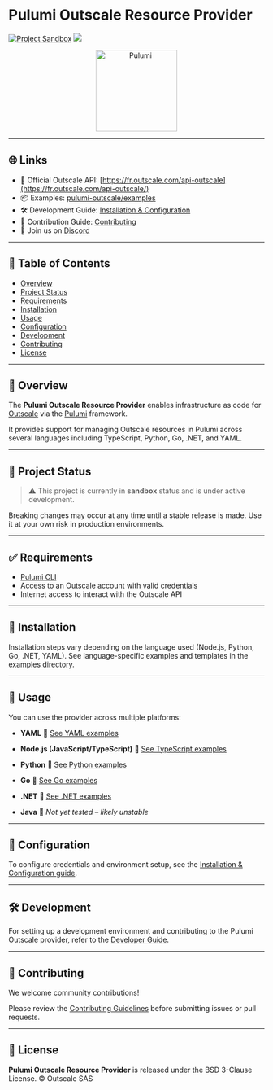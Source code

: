 # Pulumi Outscale Resource Provider

[![Project Sandbox](https://docs.outscale.com/fr/userguide/_images/Project-Sandbox-yellow.svg)](https://docs.outscale.com/en/userguide/Open-Source-Projects.html)
[![](https://dcbadge.limes.pink/api/server/HUVtY5gT6s?style=flat&theme=default-inverted)](https://discord.gg/HUVtY5gT6s)

<p align="center">
  <img alt="Pulumi" src="https://www.pulumi.com/logos/brand/logo-on-white.svg" width="160px">
</p>

---

## 🌐 Links

* 📘 Official Outscale API: [https://fr.outscale.com/api-outscale](https://fr.outscale.com/api-outscale/)
* 📦 Examples: [pulumi-outscale/examples](https://github.com/outscale/pulumi-outscale/tree/master/examples)
* 🛠 Development Guide: [Installation & Configuration](./docs/installation-configuration.md)
* 🤝 Contribution Guide: [Contributing](./docs/contributing.md)
* 💬 Join us on [Discord](https://discord.gg/HUVtY5gT6s)

---

## 📄 Table of Contents

* [Overview](#-overview)
* [Project Status](#-project-status)
* [Requirements](#-requirements)
* [Installation](#-installation)
* [Usage](#-usage)
* [Configuration](#-configuration)
* [Development](#-development)
* [Contributing](#-contributing)
* [License](#-license)

---

## 🧭 Overview

The **Pulumi Outscale Resource Provider** enables infrastructure as code for [Outscale](https://www.outscale.com) via the [Pulumi](https://www.pulumi.com) framework.

It provides support for managing Outscale resources in Pulumi across several languages including TypeScript, Python, Go, .NET, and YAML.

---

## 🚧 Project Status

> ⚠️ This project is currently in **sandbox** status and is under active development.

Breaking changes may occur at any time until a stable release is made.
Use it at your own risk in production environments.

---

## ✅ Requirements

* [Pulumi CLI](https://www.pulumi.com/docs/get-started/install/)
* Access to an Outscale account with valid credentials
* Internet access to interact with the Outscale API

---

## 🔨 Installation

Installation steps vary depending on the language used (Node.js, Python, Go, .NET, YAML).
See language-specific examples and templates in the [examples directory](https://github.com/outscale/pulumi-outscale/tree/master/examples).

---

## 🚀 Usage

You can use the provider across multiple platforms:

* **YAML**
  📄 [See YAML examples](https://github.com/outscale/pulumi-outscale/tree/master/examples/yaml)

* **Node.js (JavaScript/TypeScript)**
  📄 [See TypeScript examples](https://github.com/outscale/pulumi-outscale/tree/master/examples/ts)

* **Python**
  📄 [See Python examples](https://github.com/outscale/pulumi-outscale/tree/master/examples/python)

* **Go**
  📄 [See Go examples](https://github.com/outscale/pulumi-outscale/tree/master/examples/go)

* **.NET**
  📄 [See .NET examples](https://github.com/outscale/pulumi-outscale/tree/master/examples/)

* **Java**
  🚧 *Not yet tested – likely unstable*

---

## 🔧 Configuration

To configure credentials and environment setup, see the [Installation & Configuration guide](./docs/installation-configuration.md).

---

## 🛠 Development

For setting up a development environment and contributing to the Pulumi Outscale provider, refer to the [Developer Guide](./docs/developement.md).

---

## 🤝 Contributing

We welcome community contributions!

Please review the [Contributing Guidelines](./docs/contributing.md) before submitting issues or pull requests.

---

## 📜 License

**Pulumi Outscale Resource Provider** is released under the BSD 3-Clause License.
© Outscale SAS